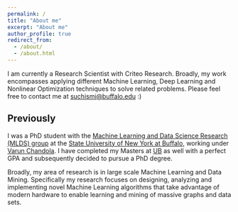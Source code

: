 ```yaml
---
permalink: /
title: "About me"
excerpt: "About me"
author_profile: true
redirect_from: 
  - /about/
  - /about.html
---
```


I am currently a Research Scientist with Criteo Research. Broadly, my work encompasses applying different Machine Learning, Deep Learning and Nonlinear Optimization techniques to solve related problems. Please feel free to contact me at suchismi@buffalo.edu :)

Previously
----
I was a PhD student with the [Machine Learning and Data Science Research (MLDS) group](http://www.cse.buffalo.edu/ubds/) at the [State University of New York at Buffalo](http://www.buffalo.edu), working under [Varun Chandola](http://www.cse.buffalo.edu/~chandola). I have completed my Masters at [UB](http://www.buffalo.edu) as well with a perfect GPA and subsequently decided to pursue a PhD degree.

Broadly, my area of research is in large scale Machine Learning and Data Mining. Specifically my research focuses on designing, analyzing and implementing novel Machine Learning algorithms that take advantage of modern hardware to enable learning and mining of massive graphs and data sets.

